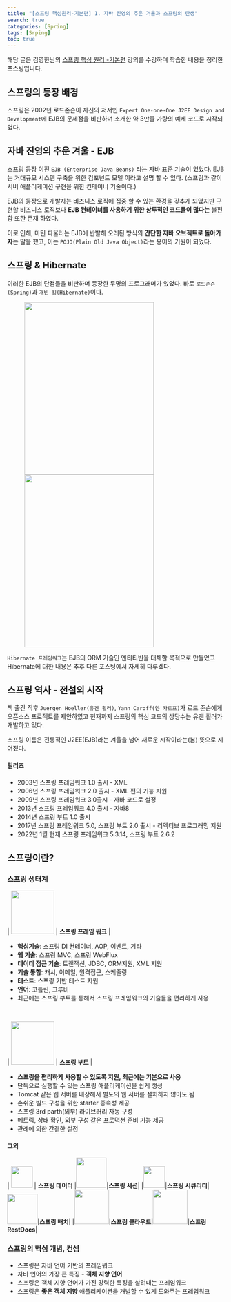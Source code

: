 ```yaml
---
title: "[스프링 핵심원리-기본편] 1. 자바 진영의 추운 겨울과 스프링의 탄생"
search: true
categories: [Spring]
tags: [Srping]
toc: true
---
```




해당 글은 김영한님의 [스프링 핵심 원리 -기본편](https://www.inflearn.com/course/%EC%8A%A4%ED%94%84%EB%A7%81-%ED%95%B5%EC%8B%AC-%EC%9B%90%EB%A6%AC-%EA%B8%B0%EB%B3%B8%ED%8E%B8/dashboard) 강의를 수강하며 학습한 내용을 정리한 포스팅입니다.


## 스프링의 등장 배경

스프링은 2002년 로드존슨이 자신의 저서인 `Expert One-one-One J2EE Design and Development`에 EJB의 문제점을 비판하며 소개한 약 3만줄 가량의 예제 코드로 시작되었다.



## 자바 진영의 추운 겨울 - EJB

스프링 등장 이전 `EJB (Enterprise Java Beans)` 라는 자바 표준 기술이 있었다. EJB는 거대규모 시스템 구축을 위한 컴포넌트 모델 이라고 설명 할 수 있다. (스프링과 같이 서버 애플리케이션 구현을 위한 컨테이너 기술이다.)



EJB의 등장으로 개발자는 비즈니스 로직에 집중 할 수 있는 환경을 갖추게 되었지만 구현할 비즈니스 로직보다 **EJB 컨테이너를 사용하기 위한 상투적인 코드들이 많다는** 불편함 또한 존재 하였다.

이로 인해, 마틴 파울러는 EJB에 반발해 오래된 방식의 **간단한 자바 오브젝트로 돌아가자**는 말을 했고, 이는 `POJO(Plain Old Java Object)`라는 용어의 기원이 되었다.



## 스프링 & Hibernate

이러한 EJB의 단점들을 비판하며 등장한 두명의 프로그래머가 있었다. 바로 `로드존슨(Spring)`과 `개빈 킹(Hibernate)`이다.

<figure class="half">
   <img src="http://image.kyobobook.co.kr/images/book/large/852/l9780764543852.jpg" style="width: 300px; height: 400px">
   <img src="http://image.kyobobook.co.kr/images/book/large/508/l9788992939508.jpg" style="width: 300px; height: 400px">
</figure>


`Hibernate 프레임워크`는 EJB의 ORM 기술인 엔티티빈을 대체할 목적으로 만들었고 Hibernate에 대한 내용은 추후 다른 포스팅에서 자세히 다루겠다.



## 스프링 역사 - 전설의 시작

책 출간 직후 `Juergen Hoeller(유겐 휠러)`, `Yann Caroff(얀 카로프)`가 로드 존슨에게 오픈소스 프로젝트를 제안하였고 현재까지 스프링의 핵심 코드의 상당수는 유겐 휠러가 개발하고 있다.



스프링 이름은 전통적인 J2EE(EJB)라는 겨울을 넘어 새로운 시작이라는(봄) 뜻으로 지어졌다.



#### 릴리즈

* 2003년 스프링 프레임워크 1.0 출시 - XML
* 2006년 스프링 프레임워크 2.0 출시 - XML 편의 기능 지원
* 2009년 스프링 프레임워크 3.0출시 - 자바 코드로 설정
* 2013년 스프링 프레임워크 4.0 출시 - 자바8
* 2014년 스프링 부트 1.0 출시
* 2017년 스프링 프레임워크 5.0, 스프링 부트 2.0 출시 - 리엑티브 프로그래밍 지원
* 2022년 1월 현재 스프링 프레임워크 5.3.14, 스프링 부트 2.6.2



## 스프링이란?

### 스프링 생태계

| <img src="https://spring.io/images/projects/spring-framework-640ad1b04f7efa89e0f0f7353e6b5e02.svg?v=2" width="100" height="100"/> | **스프링 프레임 워크** |

* **핵심기술**: 스프링 DI 컨테이너, AOP, 이벤트, 기타
* **웹 기술**: 스프링 MVC, 스프링 WebFlux
* **데이터 접근 기술**: 트랜잭션, JDBC, ORM지원, XML 지원
* **기술 통합**: 캐시, 이메일, 원격접근, 스케줄링
* **테스트**: 스프링 기반 테스트 지원
* **언어**: 코틀린, 그루비
* 최근에는 스프링 부트를 통해서 스프링 프레임워크의 기술들을 편리하게 사용

​

| <img src="https://spring.io/images/projects/spring-boot-7f2e24fb962501672cc91ccd285ed2ba.svg" width="100" height="100"/> | **스프링 부트** |

* **스프링을 편리하게 사용할 수 있도록 지원, 최근에는 기본으로 사용**
* 단독으로 실행할 수 있는 스프링 애플리케이션을 쉽게 생성
* Tomcat 같은 웹 서버를 내장해서 별도의 웹 서버를 설치하지 않아도 됨
* 손쉬운 빌드 구성을 위한 starter 종속성 제공
* 스프링 3rd parth(외부) 라이브러리 자동 구성
* 메트릭, 상태 확인, 외부 구성 같은 프로덕션 준비 기능 제공
* 관례에 의한 간결한 설정


#### 그외

| <img src="https://spring.io/images/projects/spring-data-79cc203ed8c54191215a60f9e5dc638f.svg" width="50" height="50"/> | **스프링 데이터** |<img src="https://spring.io/images/projects/logo-session-5b3068613a1bee9a50a69f12c6d255f5.png" width="70" height="70"/>|**스프링 세션**|
|<img src="https://spring.io/images/projects/spring-security-b712a4cdb778e72eb28b8c55ec39dbd1.svg" width="50" height="50"/>|**스프링 시큐리티**|<img src="https://spring.io/images/projects/spring-batch-4ed8fe7187bf70afd9c8efa229a4f77c.svg" width="70" height="70"/>|**스프링 배치**|
|<img src="https://spring.io/images/projects/spring-cloud-81fe04ab129ab99da0e7c7115bb09920.svg" width="80" height="80"/>|**스프링 클라우드**|<img src="https://spring.io/images/projects/spring-restdocs-7ba253b6470bc54f9dba54e12eef549b.png" width="80" height="80"/>|**스프링 RestDocs**|


### 스프링의 핵심 개념, 컨셉

- 스프링은 자바 언어 기반의 프레임워크
- 자바 언어의 가장 큰 특징 - **객체 지향 언어**
- 스프링은 객체 지향 언어가 가진 강력한 특징을 살려내는 프레임워크
- 스프링은 **좋은 객체 지향** 애플리케이션을 개발할 수 있게 도와주는 프레임워크
